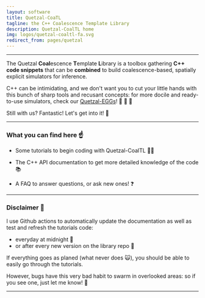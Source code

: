 ```yaml
---
layout: software
title: Quetzal-CoaTL
tagline: the C++ Coalescence Template Library
description: Quetzal-CoalTL home
img: logos/quetzal-coaltl-fa.svg
redirect_from: pages/quetzal
---
```


-------------------------

The Quetzal **Coal**escence **T**emplate **L**ibrary is a toolbox gathering
**C++ code snippets** that can be **combined** to build coalescence-based, spatially explicit simulators
for inference.

C++ can be intimidating, and we don't want you to cut your little hands with this bunch of sharp tools and recusant concepts: for more docile and ready-to-use simulators, check our [Quetzal-EGGs](/quetzal-EGGS/home.md)! :egg: :egg: :egg:

Still with us? Fantastic! Let's get into it! :raised_hands:

-------------------------

### What you can find here :point_up:

- Some tutorials to begin coding with Quetzal-CoalTL :woman_teacher:

- The C++ API documentation to get more detailed knowledge of the code :books:

- A FAQ to answer questions, or ask new ones! :question:

----------------------------

### Disclaimer :bug:

I use Github actions to automatically update the documentation as well as test and refresh the tutorials code:
- everyday at midnight :owl:
- or after every new version on the library repo :tada:

If everything goes as planed (what never does :scream_cat:), you should be able to easily go through the tutorials.

However, bugs have this very bad habit to swarm in overlooked areas: so if you see one, just let me know! :bug:

-----------------------------
